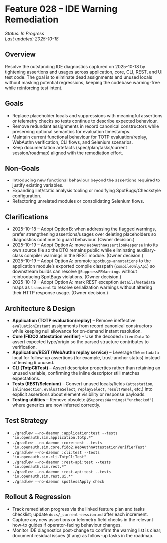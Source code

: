 # Feature 028 – IDE Warning Remediation

_Status: In Progress_  
_Last updated: 2025-10-18_

## Overview
Resolve the outstanding IDE diagnostics captured on 2025-10-18 by tightening assertions and usages across application, core, CLI, REST, and UI test code. The goal is to eliminate dead assignments and unused locals without masking potential regressions, keeping the codebase warning-free while reinforcing test intent.

## Goals
- Replace placeholder locals and suppressions with meaningful assertions or telemetry checks so tests continue to describe expected behaviour.
- Remove redundant assignments in record canonical constructors while preserving optional semantics for evaluation timestamps.
- Maintain current functional behaviour for TOTP evaluation/replay, WebAuthn verification, CLI flows, and Selenium scenarios.
- Keep documentation artefacts (spec/plan/tasks/current session/roadmap) aligned with the remediation effort.

## Non-Goals
- Introducing new functional behaviour beyond the assertions required to justify existing variables.
- Expanding lint/static analysis tooling or modifying SpotBugs/Checkstyle configuration.
- Refactoring unrelated modules or consolidating Selenium flows.

## Clarifications
- 2025-10-18 – Adopt Option B: when addressing the flagged warnings, prefer strengthening assertions/usages over deleting placeholders so diagnostics continue to guard behaviour. (Owner decision.)
- 2025-10-19 – Adopt Option A: move `WebAuthnAssertionResponse` into its own source file so the DTO remains public while eliminating auxiliary-class compiler warnings in the REST module. (Owner decision.)
- 2025-10-19 – Adopt Option A: promote `spotbugs-annotations` to the application module’s exported compile classpath (`compileOnlyApi`) so downstream builds can resolve `@SuppressFBWarnings` without reintroducing SpotBugs violations. (Owner decision.)
- 2025-10-19 – Adopt Option A: mark REST exception `details`/`metadata` maps as `transient` to resolve serialization warnings without altering their HTTP response usage. (Owner decision.)

## Architecture & Design
- **Application (TOTP evaluation/replay)** – Remove ineffective `evaluationInstant` assignments from record canonical constructors while keeping null allowance for on-demand instant resolution.
- **Core (FIDO2 attestation verifier)** – Use the decoded `clientData` to assert expected type/origin so the parsed structure contributes to verification.
- **Application/REST (WebAuthn replay service)** – Leverage the `metadata` local for follow-up assertions (for example, trust-anchor status) instead of leaving it unused.
- **CLI (TotpCliTest)** – Assert descriptor properties rather than retaining an unused variable, confirming the inline descriptor still matches expectations.
- **Tests (REST/Selenium)** – Convert unused locals/fields (`attestation`, `inlineSection`, `evaluateSelect`, `replaySelect`, `resultPanel`, etc.) into explicit assertions about element visibility or response payloads.
- **Testing utilities** – Remove obsolete `@SuppressWarnings("unchecked")` where generics are now inferred correctly.

## Test Strategy
- `./gradlew --no-daemon :application:test --tests "io.openauth.sim.application.totp.*"`
- `./gradlew --no-daemon :core:test --tests "io.openauth.sim.core.fido2.WebAuthnAttestationVerifierTest"`
- `./gradlew --no-daemon :cli:test --tests "io.openauth.sim.cli.TotpCliTest"`
- `./gradlew --no-daemon :rest-api:test --tests "io.openauth.sim.rest.*"`
- `./gradlew --no-daemon :rest-api:test --tests "io.openauth.sim.rest.ui.*"`
- `./gradlew --no-daemon spotlessApply check`

## Rollout & Regression
- Track remediation progress via the linked feature plan and tasks checklist; update `docs/_current-session.md` after each increment.
- Capture any new assertions or telemetry field checks in the relevant how-to guides if operator-facing behaviour changes.
- Monitor IDE diagnostics post-change to confirm the warning list is clear; document residual issues (if any) as follow-up tasks in the roadmap.

